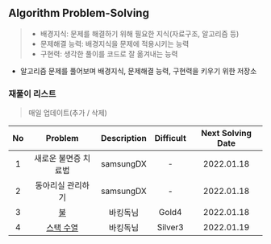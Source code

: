 ## Algorithm Problem-Solving
>- 배경지식: 문제를 해결하기 위해 필요한 지식(자료구조, 알고리즘 등)
>- 문제해결 능력: 배경지식을 문제에 적용시키는 능력
>- 구현력: 생각한 풀이를 코드로 잘 옮겨내는 능력

- 알고리즘 문제를 풀어보며 배경지식, 문제해결 능력, 구현력을 키우기 위한 저장소

### 재풀이 리스트
>매일 업데이트(추가 / 삭제)

| No | Problem | Description | Difficult | Next Solving Date |
|:------:|:---------:|:---------:|:-----------:|:-----------:|
| 1 | 새로운 불면증 치료법 | samsungDX | - | 2022.01.18 |
| 2 | 동아리실 관리하기 | samsungDX | - | 2022.01.18 |
| 3 | [불](https://www.acmicpc.net/problem/4179) | 바킹독님 | Gold4 |  2022.01.18 |
| 4 | [스택 수열](https://www.acmicpc.net/problem/1874) | 바킹독님 | Silver3 | 2022.01.19 |
